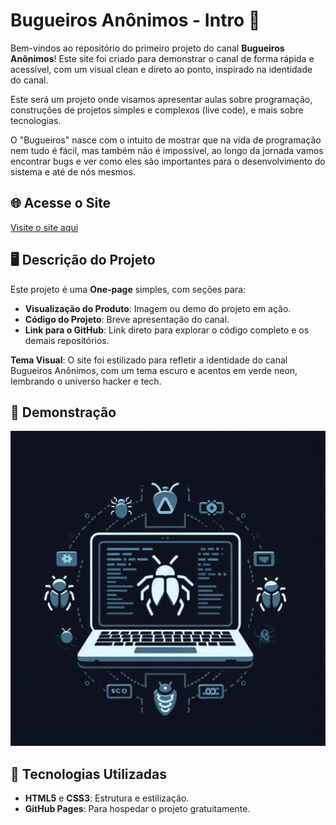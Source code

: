 # Bugueiros Anônimos - Intro 🐞

Bem-vindos ao repositório do primeiro projeto do canal **Bugueiros Anônimos**! Este site foi criado para demonstrar o canal de forma rápida e acessível, com um visual clean e direto ao ponto, inspirado na identidade do canal.

Este será um projeto onde visamos apresentar aulas sobre programação, construções de projetos simples e complexos (live code), e mais sobre tecnologias.

O "Bugueiros" nasce com o intuito de mostrar que na vida de programação nem tudo é fácil, mas também não é impossível, ao longo da jornada vamos encontrar bugs e ver como eles são importantes para o desenvolvimento do sistema e até de nós mesmos.

## 🌐 Acesse o Site

[Visite o site aqui](https://igorbaio.github.io/Bugueiros-Anonimos/)

## 🖥️ Descrição do Projeto

Este projeto é uma **One-page** simples, com seções para:
- **Visualização do Produto**: Imagem ou demo do projeto em ação.
- **Código do Projeto**: Breve apresentação do canal.
- **Link para o GitHub**: Link direto para explorar o código completo e os demais repositórios.

**Tema Visual**: O site foi estilizado para refletir a identidade do canal Bugueiros Anônimos, com um tema escuro e acentos em verde neon, lembrando o universo hacker e tech.

## 📸 Demonstração

![Screenshot do Site](./assets/logo.jpg)

## 🚀 Tecnologias Utilizadas

- **HTML5** e **CSS3**: Estrutura e estilização.
- **GitHub Pages**: Para hospedar o projeto gratuitamente.

